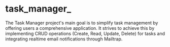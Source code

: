 # task_manager_
 The Task Manager project's main goal is to simplify task management by offering users a comprehensive application. It strives to achieve this by implementing CRUD operations (Create, Read, Update, Delete) for tasks and integrating realtime email notifications through Mailtrap. 
